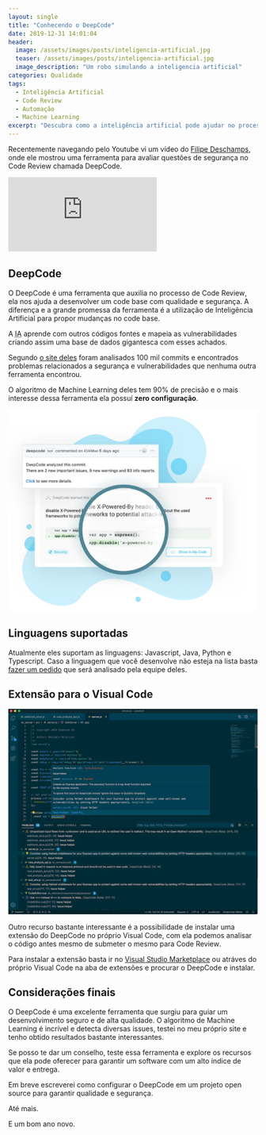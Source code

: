 ```yaml
---
layout: single
title: "Conhecendo o DeepCode"
date: 2019-12-31 14:01:04
header:
  image: /assets/images/posts/inteligencia-artificial.jpg
  teaser: /assets/images/posts/inteligencia-artificial.jpg
  image_description: "Um robo simulando a inteligencia artificial"
categories: Qualidade
tags:
  - Inteligência Artificial
  - Code Review
  - Automação
  - Machine Learning
excerpt: "Descubra como a inteligência artificial pode ajudar no processo de Code Review"
---
```


Recentemente navegando pelo Youtube vi um vídeo do [Filipe Deschamps](https://www.youtube.com/channel/UCU5JicSrEM5A63jkJ2QvGYw), onde ele mostrou uma ferramenta para avaliar questões de segurança no <span lang="en">Code Review</span> chamada DeepCode.

<iframe src="https://www.youtube.com/embed/eeMWZPZGhVk" frameborder="0" allow="accelerometer; autoplay; encrypted-media; gyroscope; picture-in-picture" allowfullscreen></iframe>

## DeepCode

O <span lang="en">DeepCode</span> é uma ferramenta que auxilia no processo de <span lang="en">Code Review</span>, ela nos ajuda a desenvolver um code base com qualidade e segurança.
A diferença e a grande promessa da ferramenta é a utilização de Inteligência Artificial para propor mudanças no code base.

A <abbr title="Inteligência Artificial">IA</abbr> aprende com outros códigos fontes e mapeia as vulnerabilidades criando assim uma base de dados gigantesca com esses achados.

Segundo [o site deles](https://deepcode.ai) foram analisados 100 mil commits e encontrados problemas relacionados a segurança e vulnerabilidades que nenhuma outra ferramenta encontrou.

O algoritmo de Machine Learning deles tem 90% de precisão e o mais interesse dessa ferramenta ela possuí **zero configuração**.

![Imagem ilustrativa do DeepCode](/assets/images/posts/deepcode.png)

## Linguagens suportadas

Atualmente eles suportam as linguagens: Javascript, Java, Python e Typescript. Caso a linguagem que você desenvolve não esteja na lista basta [fazer um pedido](https://www.deepcode.ai/feedback?select=1) que será analisado pela equipe deles.

## Extensão para o Visual Code

![Editor de texto Visual Code](/assets/images/posts/visualcode.png)

Outro recurso bastante interessante é a possibilidade de instalar uma extensão do DeepCode no próprio Visual Code, com ela podemos analisar o código antes mesmo de submeter o mesmo para <span lang="en">Code Review</span>.

Para instalar a extensão basta ir no [Visual Studio Marketplace](https://marketplace.visualstudio.com/items?itemName=DeepCode.deepcode) ou atráves do próprio <span lang="en">Visual Code</span> na aba de extensões e procurar o <span lang="en">DeepCode</span> e instalar.

## Considerações finais

O DeepCode é uma excelente ferramenta que surgiu para guiar um desenvolvimento seguro e de alta qualidade. O algoritmo de <span lang="en">Machine Learning</span> é incrível e detecta diversas issues, testei no meu próprio site e tenho obtido resultados bastante interessantes.

Se posso te dar um conselho, teste essa ferramenta e explore os recursos que ela pode oferecer para garantir um software com um alto índice de valor e entrega.

Em breve escreverei como configurar o DeepCode em um projeto open source para garantir qualidade e segurança.

Até mais.

E um bom ano novo.
